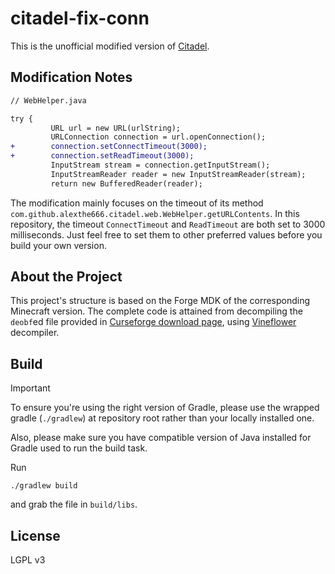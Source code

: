# citadel-fix-conn

This is the unofficial modified version of [Citadel](https://github.com/AlexModGuy/citadel).

## Modification Notes

```diff
// WebHelper.java

try {
         URL url = new URL(urlString);
         URLConnection connection = url.openConnection();
+        connection.setConnectTimeout(3000);
+        connection.setReadTimeout(3000);
         InputStream stream = connection.getInputStream();
         InputStreamReader reader = new InputStreamReader(stream);
         return new BufferedReader(reader);
```

The modification mainly focuses on the timeout of its method `com.github.alexthe666.citadel.web.WebHelper.getURLContents`. In this repository, the timeout `ConnectTimeout` and `ReadTimeout` are both set to 3000 milliseconds. Just feel free to set them to other preferred values before you build your own version.

## About the Project

This project's structure is based on the Forge MDK of the corresponding Minecraft version. The complete code is attained from decompiling the `deobf`ed file provided in [Curseforge download page](https://www.curseforge.com/minecraft/mc-mods/citadel/files), using [Vineflower](https://github.com/Vineflower/vineflower) decompiler.

## Build

>[!IMPORTANT]
> To ensure you're using the right version of Gradle, please use the wrapped gradle (`./gradlew`) at repository root rather than your locally installed one.
> 
> Also, please make sure you have compatible version of Java installed for Gradle used to run the build task.

Run

```shell
./gradlew build
```

and grab the file in `build/libs`.

## License

LGPL v3